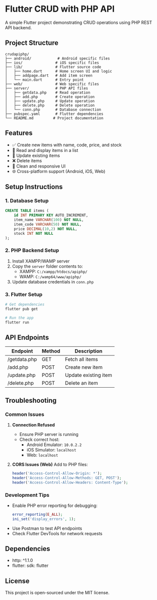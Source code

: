# Flutter CRUD with PHP API

A simple Flutter project demonstrating CRUD operations using PHP REST API backend.

## Project Structure

```
crudapiphp/
├── android/            # Android specific files
├── ios/               # iOS specific files
├── lib/               # Flutter source code
│   ├── home.dart      # Home screen UI and logic
│   ├── addpage.dart   # Add item screen
│   └── main.dart      # Entry point
├── web/               # Web specific files
├── server/            # PHP API files
│   ├── getdata.php    # Read operation
│   ├── add.php        # Create operation
│   ├── update.php     # Update operation
│   ├── delete.php     # Delete operation
│   └── conn.php       # Database connection
├── pubspec.yaml       # Flutter dependencies
└── README.md         # Project documentation
```

## Features

- ✅ Create new items with name, code, price, and stock
- 📖 Read and display items in a list
- 🔄 Update existing items
- ❌ Delete items
- 💅 Clean and responsive UI
- 🌐 Cross-platform support (Android, iOS, Web)

## Setup Instructions

### 1. Database Setup
```sql
CREATE TABLE items (
    id INT PRIMARY KEY AUTO_INCREMENT,
    item_name VARCHAR(100) NOT NULL,
    item_code VARCHAR(50) NOT NULL,
    price DECIMAL(10,2) NOT NULL,
    stock INT NOT NULL
);
```

### 2. PHP Backend Setup

1. Install XAMPP/WAMP server
2. Copy the `server` folder contents to:
   - XAMPP: `C:/xampp/htdocs/apiphp/`
   - WAMP: `C:/wamp64/www/apiphp/`
3. Update database credentials in `conn.php`

### 3. Flutter Setup

```bash
# Get dependencies
flutter pub get

# Run the app
flutter run
```

## API Endpoints

| Endpoint | Method | Description |
|----------|--------|-------------|
| /getdata.php | GET | Fetch all items |
| /add.php | POST | Create new item |
| /update.php | POST | Update existing item |
| /delete.php | POST | Delete an item |

## Troubleshooting

### Common Issues

1. **Connection Refused**
   - Ensure PHP server is running
   - Check correct host:
     - Android Emulator: `10.0.2.2`
     - iOS Simulator: `localhost`
     - Web: `localhost`

2. **CORS Issues (Web)**
   Add to PHP files:
   ```php
   header('Access-Control-Allow-Origin: *');
   header('Access-Control-Allow-Methods: GET, POST');
   header('Access-Control-Allow-Headers: Content-Type');
   ```

### Development Tips

- Enable PHP error reporting for debugging:
  ```php
  error_reporting(E_ALL);
  ini_set('display_errors', 1);
  ```
- Use Postman to test API endpoints
- Check Flutter DevTools for network requests

## Dependencies

- http: ^1.1.0
- flutter: sdk: flutter

## License

This project is open-sourced under the MIT license.

